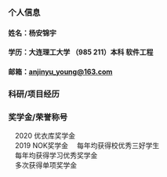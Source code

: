 ### 个人信息
#### 姓名：杨安锦宇
#### 学历：大连理工大学 （985 211）本科 软件工程
#### 邮箱：anjinyu_young@163.com


### 科研/项目经历

### 奖学金/荣誉称号
&ensp;&ensp;2020 优衣库奖学金  
&ensp;&ensp;2019 NOK奖学金 
&ensp;&ensp;每年均获得校优秀三好学生  
&ensp;&ensp;每年均获得学习优秀奖学金  
&ensp;&ensp;多次获得单项奖学金 
